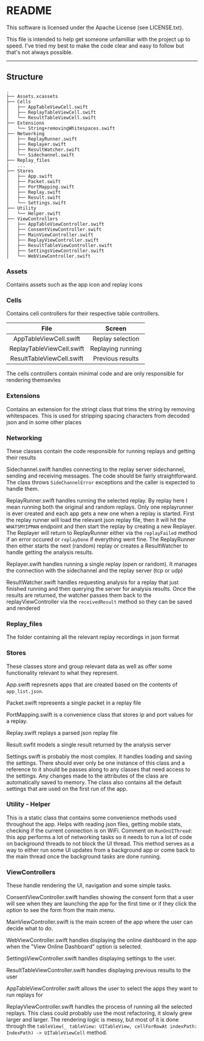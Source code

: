 # README
This software is licensed under the Apache License (see LICENSE.txt).

This file is intended to help get someone unfamilliar with the project up to speed. I've tried my best to make the code clear and easy to follow but that's not always possible.

---

## Structure

```
.
├── Assets.xcassets
├── Cells
│   ├── AppTableViewCell.swift
│   ├── ReplayTableViewCell.swift
│   └── ResultTableViewCell.swift
├── Extensions
│   └── String+removingWhitespaces.swift
├── Networking
│   ├── ReplayRunner.swift
│   ├── Replayer.swift
│   ├── ResultWatcher.swift
│   └── Sidechannel.swift
├── Replay_files
|   ...
├── Stores
│   ├── App.swift
│   ├── Packet.swift
│   ├── PortMapping.swift
│   ├── Replay.swift
│   ├── Result.swift
│   └── Settings.swift
├── Utility
│   └── Helper.swift
├── ViewControllers
│   ├── AppTableViewController.swift
│   ├── ConsentViewController.swift
│   ├── MainViewController.swift
│   ├── ReplayViewController.swift
│   ├── ResultTableViewController.swift
│   ├── SettingsViewController.swift
│   └── WebViewController.swift
```

### Assets
Contains assets such as the app icon and replay icons

### Cells
Contains cell controllers for their respective table controllers.

| File                        | Screen        |   
| :--------------------------:|:-------------:|
| AppTableViewCell.swift      | Replay selection  |
| ReplayTableViewCell.swift   | Replaying running |
| ResultTableViewCell.swift   | Previous results  |

The cells controllers contain minimal code and are only responsible for rendering themsevles

### Extensions
Contains an extension for the stringt class that trims the string by removing whitespaces. This is used for stripping spacing characters from decoded json and in some other places

### Networking
These classes contain the code responsible for running replays and getting their results

Sidechannel.swift handles connecting to the replay server sidechannel, sending and receiving messages. The code should be fairly straightforward. The class throws `SideChannelError` exceptions and the caller is expected to handle them.

ReplayRunner.swift handles running the selected replay. By replay here I mean running both the original and random replays. Only one replayrunner is ever created and each app gets a new one when a replay is started. First the replay runner will load the relevant json replay file, then it will hit the `WHATSMYIPMAN` endpoint and then start the replay by creating a new Replayer. The Replayer will return to ReplayRunner either via the `replayFailed` method if an error occured or `replayDone` if everything went fine. The ReplayRunner then either starts the next (random) replay or creates a ResultWatcher to handle getting the analysis results.

Replayer.swift handles running a single replay (open or random). It manages the connection with the sidechannel and the replay server (tcp or udp)

ResultWatcher.swift handles requesting analysis for a replay that just finished running and then querying the server for analysis results. Once the results are returned, the watcher passes them back to the replayViewController via the `receivedResult` method so they can be saved and rendered

### Replay_files

The folder containing all the relevant replay recordings in json format

### Stores

These classes store and group relevant data as well as offer some functionality relevant to what they represent. 

App.swift represnets apps that are created based on the contents of `app_list.json`. 

Packet.swift represents a single packet in a replay file

PortMapping.swift is a convenience class that stores ip and port values for a replay.

Replay.swift replays a parsed json replay file 

Result.swfit models a single result returned by the analysis server

Settings.swift is probably the most complex. It handles loading and saving the settings. There should ever only be one instance of this class and a reference to it should be passes along to any classes that need access to the settings. Any changes made to the attributes of the class are automatically saved to memory. The class also contains all the default settings that are used on the first run of the app.

### Utility - Helper

This is a static class that contains some convenience methods used throughout the app. Helps with reading json files, getting mobile stats, checking if the current connection is on WiFi. Comment on `RunOnUIThread`: this app performs a lot of networking tasks so it needs to run a lot of code on background threads to not block the UI thread. This method serves as a way to either run some UI updates from a background app or come back to the main thread once the background tasks are done running.

### ViewControllers

These handle rendering the UI, navigation and some simple tasks. 
 
ConsentViewController.swift handles showing the consent form that a user will see when they are launching the app for the first time or if they click the option to see the form from the main menu.

MainViewController.swift is the main screen of the app where the user can decide what to do.

WebViewController.swift handles displaying the online dashboard in the app when the "View Online Dashboard" option is selected.

SettingsViewController.swift handles displaying settings to the user.

ResultTableViewController.swift handles displaying previous results to the user

AppTableViewController.swift allows the user to select the apps they want to run replays for

ReplayViewController.swift handles the process of running all the selected replays. This class could probably use the most refactoring, it slowly grew larger and larger. The rendering logic is messy, but most of it is done through the `tableView(_ tableView: UITableView, cellForRowAt indexPath: IndexPath) -> UITableViewCell` method.

